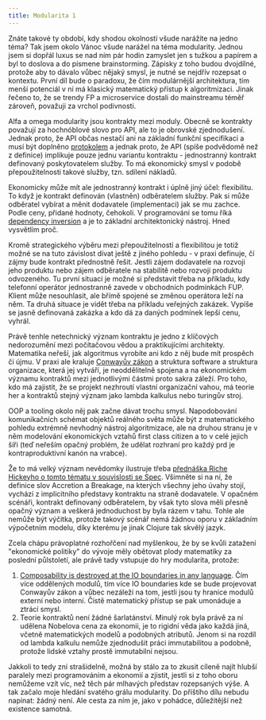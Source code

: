 ```yaml
---
title: Modularita 1
---
```


Znáte takové ty období, kdy shodou okolností všude narážíte na jedno téma?  Tak jsem okolo Vánoc všude narážel na téma modularity. Jednou jsem si dopřál luxus se nad ním pár hodin zamyslet jen s tužkou a papírem a byl to doslova a do písmene brainstorming. Zápisky z toho budou dvojdílné, protože aby to dávalo vůbec nějaký smysl, je nutné se nejdřív rozepsat o kontextu. První díl bude o paradoxu, že čím modulárnější architektura, tím menší potenciál v ní má klasický matematický přístup k algoritmizaci. Jinak řečeno to, že se trendy FP a microservice dostali do mainstreamu téměř zároveň, považuji za vrchol podivnosti.

Alfa a omega modularity jsou kontrakty mezi moduly. Obecně se kontrakty považují za hochnóblové slovo pro API, ale to je obrovské zjednodušení. Jednak proto, že API občas nestačí ani na základní funkční specifikaci a musí být doplněno [protokolem][datalog] a jednak proto, že API (spíše podvědomě než z definice) implikuje pouze jednu variantu kontraktu - jednostranný kontrakt definovaný poskytovatelem služby. To má ekonomický smysl v podobě přepoužitelnosti takové služby, tzn. sdílení nákladů.

Ekonomicky může mít ale jednostranný kontrakt i úplně jiný účel: flexibilitu. To když je kontrakt definován (vlastněn) odběratelem služby. Pak si může odběratel vybírat a měnit dodavatele (implementaci) jak se mu zachce. Podle ceny, přidané hodnoty, čehokoli. V programování se tomu říká [dependency inversion][inversion] a je to základní architektonický nástroj. Hned vysvětlím proč.

Kromě strategického výběru mezi přepoužitelností a flexibilitou je totiž možné se na tuto závislost dívat ještě z jiného pohledu - v praxi definuje, čí zájmy bude kontrakt přednostně řešit. Jestli zájem dodavatele na rozvoji jeho produktu nebo zájem odběratele na stabilitě nebo rozvoji produktu odvozeného. Tu první situaci je možné si představit třeba na příkladu, kdy telefonní operátor jednostranně zavede v obchodních podmínkách FUP. Klient může nesouhlasit, ale břímě spojené se změnou operátora leží na něm. Ta druhá situace je vidět třeba na příkladu veřejných zakázek. Vypíše se jasně definovaná zakázka a kdo dá za daných podmínek lepší cenu, vyhrál.

Právě tenhle netechnický význam kontraktu je jedno z klíčových nedorozumění mezi počítačovou vědou a praktikujícími architekty. Matematika neřeší, jak algoritmus vyrobíte ani kdo z něj bude mít prospěch či újmu. V praxi ale kraluje [Conwayův zákon][conway] a struktura software a struktura organizace, která jej vytváří, je neoddělitelně spojena a na ekonomickém významu kontraktů mezi jednotlivými částmi proto sakra záleží.‎ Pro toho, kdo má zajistit, že se projekt nezhroutí vlastní organizační vahou, má teorie her a kontraktů stejný význam jako lambda kalkulus nebo turingův stroj.

OOP a tooling okolo něj pak začne dávat trochu smysl. Napodobování komunikačních schémat objektů reálného světa může být z matematického pohledu extrémně nevhodný nástroj algoritmizace, ale na druhou stranu je v něm modelování ekonomických vztahů first class citizen a to v celé jejich šíři (teď neřeším opačný problém, že udělat rozhraní pro každý prd je kontraproduktivní kanón na vrabce).

Že to má velký význam nevědomky ilustruje třeba [přednáška Riche Hickeyho o tomto tématu v souvislosti se Spec][spec]. Všimněte si na ní, že definice slov Accretion a Breakage, na kterých všechny jeho úvahy stojí, vychází z implicitního představy kontraktu na straně dodavatele. V opačném scénáři, kontrakt definovaný odběratelem, by však tyto slova měli přesně opačný význam a veškerá jednoduchost by byla rázem v tahu. Tohle ale nemůže být výčitka, protože takový scénář nemá žádnou oporu v základním výpočetním modelu, díky kterému je jinak Clojure tak skvělý jazyk.

Zcela chápu právoplatné rozhořčení nad myšlenkou, že by se kvůli zatažení "ekonomické politiky" do vývoje měly obětovat plody matematiky za poslední půlstoletí, ale právě tady vstupuje do hry modularita, protože:

1. [Composability is destroyed at the IO boundaries in any language][composability]. Čím více oddělených modulů, tím více IO boundaries kde se bude projevovat Conwayův zákon a vůbec nezáleží na tom, jestli jsou ty hranice modulů externí nebo interní. Čistě matematický přístup se pak umonáduje a ztrácí smysl.
2. Teorie kontraktů není žádné šarlatánství. Minulý rok byla právě za ní udělena Nobelova cena za ekonomii, je to rigidní věda jako každá jiná, včetně matematických modelů a podobných atributů. Jenom si na rozdíl od lambda kalkulu nemůže zjednodušit práci immutabilitou a podobně, protože lidské vztahy prostě immutabilní nejsou.

Jakkoli to tedy zní strašidelně, možná by stálo za to zkusit cíleně najít hlubší paralely mezi programováním a ekonomií a zjistit, jestli si z toho oboru nemůžeme vzít víc, než těch pár mlhavých představ rozepsaných výše. A tak začalo moje hledání svatého grálu modularity. Do příštího dílu nebudu napínat: žádný není. Ale cesta za ním je, jako v pohádce, důležitější než existence samotná.

[inversion]: https://en.wikipedia.org/wiki/Dependency_inversion_principle
[datalog]: https://www.youtube.com/watch?v=R2Aa4PivG0g
[spec]: https://www.youtube.com/watch?v=oyLBGkS5ICk
[conway]: https://en.wikipedia.org/wiki/Conway's_law
[composability]: https://pchiusano.github.io/2017-01-20/why-not-haskell.html
